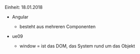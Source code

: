 Einheit: 18.01.2018

- Angular
    - besteht aus mehreren Componenten 

- ue09 
    - window = ist das DOM, das System rund um das Objekt
    